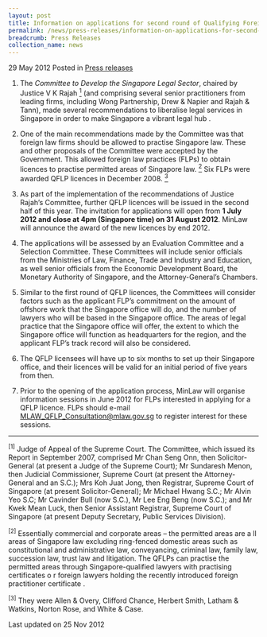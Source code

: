 ```yaml
---
layout: post
title: Information on applications for second round of Qualifying Foreign Law Practice (QFLP) licences
permalink: /news/press-releases/information-on-applications-for-second-round-of-qualifying-foreign-law-practice-qflp-licences
breadcrumb: Press Releases
collection_name: news
---
```



29 May 2012 Posted in [Press releases](/news/press-releases)

1. The *Committee to Develop the Singapore Legal Sector*, chaired by Justice V K Rajah <a href="#fn1"><sup>1</sup></a> (and comprising several senior practitioners from leading firms, including Wong Partnership, Drew & Napier and Rajah & Tann), made several recommendations to liberalise legal services in Singapore in order to make Singapore a vibrant legal hub . 

2. One of the main recommendations made by the Committee was that foreign law firms should be allowed to practise Singapore law. These and other proposals of the Committee were accepted by the Government. This allowed foreign law practices (FLPs) to obtain licences to practise permitted areas of Singapore law. <a href="#fn2"><sup>2</sup></a>  Six FLPs were awarded QFLP licences in December 2008. <a href="#fn3"><sup>3</sup></a>

3. As part of the implementation of the recommendations of Justice Rajah’s Committee, further QFLP licences will be issued in the second half of this year. The invitation for applications will open from **1 July 2012 and close at 4pm (Singapore time) on 31 August 2012**. MinLaw will announce the award of the new licences by end 2012.

4. The applications will be assessed by an Evaluation Committee and a Selection Committee.  These Committees will include senior officials from the Ministries of Law, Finance, Trade and Industry and Education, as well senior officials from the Economic Development Board, the Monetary Authority of Singapore, and the Attorney-General’s Chambers.

5. Similar to the first round of QFLP licences, the Committees will consider factors such as the applicant FLP’s commitment on the amount of offshore work that the Singapore office will do, and the number of lawyers who will be based in the Singapore office. The areas of legal practice that the Singapore office will offer, the extent to which the Singapore office will function as headquarters for the region, and the applicant FLP’s track record will also be considered. 

6. The QFLP licensees will have up to six months to set up their Singapore office, and their licences will be valid for an initial period of five years from then.

7. Prior to the opening of the application process, MinLaw will organise information sessions in June 2012 for FLPs interested in applying for a QFLP licence. FLPs should e-mail <MLAW_QFLP_Consultation@mlaw.gov.sg> to register interest for these sessions. 

---


<p id="fn1"><sup>[1]</sup> Judge of Appeal of the Supreme Court. The Committee, which issued its Report in September 2007, comprised Mr Chan Seng Onn, then Solicitor-General (at present a Judge of the Supreme Court); Mr Sundaresh Menon, then Judicial Commissioner, Supreme Court (at present the Attorney-General and an S.C.); Mrs Koh Juat Jong, then Registrar, Supreme Court of Singapore (at present Solicitor-General); Mr Michael Hwang S.C.; Mr Alvin Yeo S.C; Mr Cavinder Bull (now S.C.), Mr Lee Eng Beng (now S.C.); and Mr Kwek Mean Luck, then Senior Assistant Registrar, Supreme Court of Singapore (at present Deputy Secretary, Public Services Division).</p>

<p id="fn2"><sup>[2]</sup>  Essentially commercial and corporate areas – the permitted areas are a ll areas of Singapore law excluding ring-fenced domestic areas such as constitutional and administrative law, conveyancing, criminal law, family law, succession law, trust law and litigation. The QFLPs can practise the permitted areas through Singapore-qualified lawyers with practising certificates o r foreign lawyers holding the recently introduced foreign practitioner certificate .</p>

<p id="fn3"><sup>[3]</sup> They were Allen & Overy, Clifford Chance, Herbert Smith, Latham & Watkins, Norton Rose, and White & Case.</p>


<p class="right-side-updated">Last updated on 25 Nov 2012</p>
